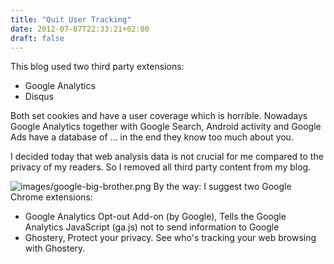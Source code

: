 ```yaml
---
title: "Quit User Tracking"
date: 2012-07-07T22:33:21+02:00
draft: false
---
```


This blog used two third party extensions:


* Google Analytics
* Disqus


Both set cookies and have a user coverage which is horrible. Nowadays Google
Analytics together with Google Search, Android activity and Google Ads have a
database of ... in the end they know too much about you.


I decided today that web analysis data is not crucial for me compared to the
privacy of my readers. So I removed all third party content from my blog.


![images/google-big-brother.png](images/google-big-brother.png)
By the way: I suggest two Google Chrome extensions:


* Google Analytics Opt-out Add-on (by Google), Tells the Google Analytics JavaScript (ga.js) not to send information to Google
* Ghostery, Protect your privacy. See who's tracking your web browsing with Ghostery.


